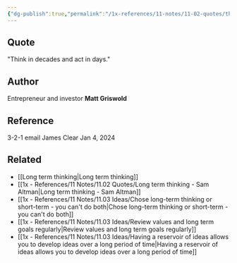 ```yaml
---
{"dg-publish":true,"permalink":"/1x-references/11-notes/11-02-quotes/think-in-decades-and-act-in-days-matt-griswold/","title":"Think in decades and act in days - Matt Griswold","created":"2024-01-04T22:19:40.000+03:00","updated":"2024-02-14T20:18:37.179+03:00"}
---
```



## Quote
"Think in decades and act in days."

## Author
Entrepreneur and investor **Matt Griswold** 

## Reference
3-2-1 email James Clear Jan 4, 2024

## Related
- [[Long term thinking\|Long term thinking]]
- [[1x - References/11 Notes/11.02 Quotes/Long term thinking - Sam Altman\|Long term thinking - Sam Altman]]
- [[1x - References/11 Notes/11.03 Ideas/Chose long-term thinking or short-term - you can't do both\|Chose long-term thinking or short-term - you can't do both]]
- [[1x - References/11 Notes/11.03 Ideas/Review values and long term goals regularly\|Review values and long term goals regularly]]
- [[1x - References/11 Notes/11.03 Ideas/Having a reservoir of ideas allows you to develop ideas over a long period of time\|Having a reservoir of ideas allows you to develop ideas over a long period of time]]